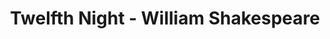 ---
layout: production
title: Twelfth Night - William Shakespeare

dates: June 22 - June 24, 2012
location: Act One Studios - Chicago

synopsis: Twins Viola and Sebastian are separated at shipwreck and land on Illyria. Viola disguises herself as a boy and falls into a love triangle among Duke Orsino and Olivia. Sebastian is rescued by Antonio who loves him fiercely. This comedy has drunken revelries and mistaken identities set during the rock and roll 1950s.
production:
  - name: Laura Sturm
    title: Director
  - name: David Hathway
    title: Assistant Director/Musical Director
  - name: Angeli Primlani
    title: Stage Manager
    bio_url: http://accidentalshakespeare.com/about/company/angeli_primlani
  - name: Mike Evans, Ryan Swikle, Angeli Primlani, David Hathway
    title: Musicians
  - name: Gary Henderson
    title: Fight Choreographer
  - name: Jim Campbell
    title: Front of House
  - name: Julia Kessler/Sherry Legare
    title: Catering
  - name: Ben Aldred/Ryan Simmons
    title: Marketing

cast:
- actor: Julia Kessler
  role: Andrew Aguecheek
  actor_bio_url: http://accidentalshakespeare.com/about/company/julia_kessler
- actor: Katie Suffern
  role: Viola
- actor: Kelly Lynn Hogan
  role: Maria
- actor: Laura Sturm
  role: Olivia
- actor: Ryan Swikle
  role: Toby
- actor: David Hathway
  role: Feste
- actor: David Fehr
  role: Orsino
- actor: Eric Casady
  role: Sebastian/Valentine
- actor: Geoff Zimmerman
  role: Captain/Priest/Officer
- actor: Anne Thompson
  role: Malvolio
- actor: Gary Henderson
  role: Antonio
- actor: Sherry Legare
  role: Fabian
  actor_bio_url: http://accidentalshakespeare.com/about/company/sherry_legare

---